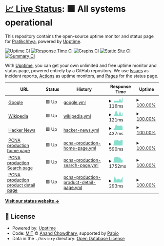 # [📈 Live Status](https://patstha.github.io/upptime): <!--live status--> **🟩 All systems operational**

This repository contains the open-source uptime monitor and status page for [Pratikchhya](https://patstha.github.io/upptime), powered by [Upptime](https://github.com/upptime/upptime).

[![Uptime CI](https://github.com/patstha/upptime/workflows/Uptime%20CI/badge.svg)](https://github.com/patstha/upptime/actions?query=workflow%3A%22Uptime+CI%22)
[![Response Time CI](https://github.com/patstha/upptime/workflows/Response%20Time%20CI/badge.svg)](https://github.com/patstha/upptime/actions?query=workflow%3A%22Response+Time+CI%22)
[![Graphs CI](https://github.com/patstha/upptime/workflows/Graphs%20CI/badge.svg)](https://github.com/patstha/upptime/actions?query=workflow%3A%22Graphs+CI%22)
[![Static Site CI](https://github.com/patstha/upptime/workflows/Static%20Site%20CI/badge.svg)](https://github.com/patstha/upptime/actions?query=workflow%3A%22Static+Site+CI%22)
[![Summary CI](https://github.com/patstha/upptime/workflows/Summary%20CI/badge.svg)](https://github.com/patstha/upptime/actions?query=workflow%3A%22Summary+CI%22)

With [Upptime](https://upptime.js.org), you can get your own unlimited and free uptime monitor and status page, powered entirely by a GitHub repository. We use [Issues](https://github.com/patstha/upptime/issues) as incident reports, [Actions](https://github.com/patstha/upptime/actions) as uptime monitors, and [Pages](https://patstha.github.io/upptime) for the status page.

<!--start: status pages-->
<!-- This summary is generated by Upptime (https://github.com/upptime/upptime) -->
<!-- Do not edit this manually, your changes will be overwritten -->
<!-- prettier-ignore -->
| URL | Status | History | Response Time | Uptime |
| --- | ------ | ------- | ------------- | ------ |
| <img alt="" src="https://icons.duckduckgo.com/ip3/www.google.com.ico" height="13"> [Google](https://www.google.com) | 🟩 Up | [google.yml](https://github.com/patstha/upptime/commits/HEAD/history/google.yml) | <details><summary><img alt="Response time graph" src="./graphs/google/response-time-week.png" height="20"> 116ms</summary><br><a href="https://patstha.github.io/upptime/history/google"><img alt="Response time 106" src="https://img.shields.io/endpoint?url=https%3A%2F%2Fraw.githubusercontent.com%2Fpatstha%2Fupptime%2FHEAD%2Fapi%2Fgoogle%2Fresponse-time.json"></a><br><a href="https://patstha.github.io/upptime/history/google"><img alt="24-hour response time 89" src="https://img.shields.io/endpoint?url=https%3A%2F%2Fraw.githubusercontent.com%2Fpatstha%2Fupptime%2FHEAD%2Fapi%2Fgoogle%2Fresponse-time-day.json"></a><br><a href="https://patstha.github.io/upptime/history/google"><img alt="7-day response time 116" src="https://img.shields.io/endpoint?url=https%3A%2F%2Fraw.githubusercontent.com%2Fpatstha%2Fupptime%2FHEAD%2Fapi%2Fgoogle%2Fresponse-time-week.json"></a><br><a href="https://patstha.github.io/upptime/history/google"><img alt="30-day response time 108" src="https://img.shields.io/endpoint?url=https%3A%2F%2Fraw.githubusercontent.com%2Fpatstha%2Fupptime%2FHEAD%2Fapi%2Fgoogle%2Fresponse-time-month.json"></a><br><a href="https://patstha.github.io/upptime/history/google"><img alt="1-year response time 108" src="https://img.shields.io/endpoint?url=https%3A%2F%2Fraw.githubusercontent.com%2Fpatstha%2Fupptime%2FHEAD%2Fapi%2Fgoogle%2Fresponse-time-year.json"></a></details> | <details><summary><a href="https://patstha.github.io/upptime/history/google">100.00%</a></summary><a href="https://patstha.github.io/upptime/history/google"><img alt="All-time uptime 100.00%" src="https://img.shields.io/endpoint?url=https%3A%2F%2Fraw.githubusercontent.com%2Fpatstha%2Fupptime%2FHEAD%2Fapi%2Fgoogle%2Fuptime.json"></a><br><a href="https://patstha.github.io/upptime/history/google"><img alt="24-hour uptime 100.00%" src="https://img.shields.io/endpoint?url=https%3A%2F%2Fraw.githubusercontent.com%2Fpatstha%2Fupptime%2FHEAD%2Fapi%2Fgoogle%2Fuptime-day.json"></a><br><a href="https://patstha.github.io/upptime/history/google"><img alt="7-day uptime 100.00%" src="https://img.shields.io/endpoint?url=https%3A%2F%2Fraw.githubusercontent.com%2Fpatstha%2Fupptime%2FHEAD%2Fapi%2Fgoogle%2Fuptime-week.json"></a><br><a href="https://patstha.github.io/upptime/history/google"><img alt="30-day uptime 100.00%" src="https://img.shields.io/endpoint?url=https%3A%2F%2Fraw.githubusercontent.com%2Fpatstha%2Fupptime%2FHEAD%2Fapi%2Fgoogle%2Fuptime-month.json"></a><br><a href="https://patstha.github.io/upptime/history/google"><img alt="1-year uptime 100.00%" src="https://img.shields.io/endpoint?url=https%3A%2F%2Fraw.githubusercontent.com%2Fpatstha%2Fupptime%2FHEAD%2Fapi%2Fgoogle%2Fuptime-year.json"></a></details>
| <img alt="" src="https://icons.duckduckgo.com/ip3/en.wikipedia.org.ico" height="13"> [Wikipedia](https://en.wikipedia.org) | 🟩 Up | [wikipedia.yml](https://github.com/patstha/upptime/commits/HEAD/history/wikipedia.yml) | <details><summary><img alt="Response time graph" src="./graphs/wikipedia/response-time-week.png" height="20"> 121ms</summary><br><a href="https://patstha.github.io/upptime/history/wikipedia"><img alt="Response time 224" src="https://img.shields.io/endpoint?url=https%3A%2F%2Fraw.githubusercontent.com%2Fpatstha%2Fupptime%2FHEAD%2Fapi%2Fwikipedia%2Fresponse-time.json"></a><br><a href="https://patstha.github.io/upptime/history/wikipedia"><img alt="24-hour response time 66" src="https://img.shields.io/endpoint?url=https%3A%2F%2Fraw.githubusercontent.com%2Fpatstha%2Fupptime%2FHEAD%2Fapi%2Fwikipedia%2Fresponse-time-day.json"></a><br><a href="https://patstha.github.io/upptime/history/wikipedia"><img alt="7-day response time 121" src="https://img.shields.io/endpoint?url=https%3A%2F%2Fraw.githubusercontent.com%2Fpatstha%2Fupptime%2FHEAD%2Fapi%2Fwikipedia%2Fresponse-time-week.json"></a><br><a href="https://patstha.github.io/upptime/history/wikipedia"><img alt="30-day response time 239" src="https://img.shields.io/endpoint?url=https%3A%2F%2Fraw.githubusercontent.com%2Fpatstha%2Fupptime%2FHEAD%2Fapi%2Fwikipedia%2Fresponse-time-month.json"></a><br><a href="https://patstha.github.io/upptime/history/wikipedia"><img alt="1-year response time 218" src="https://img.shields.io/endpoint?url=https%3A%2F%2Fraw.githubusercontent.com%2Fpatstha%2Fupptime%2FHEAD%2Fapi%2Fwikipedia%2Fresponse-time-year.json"></a></details> | <details><summary><a href="https://patstha.github.io/upptime/history/wikipedia">100.00%</a></summary><a href="https://patstha.github.io/upptime/history/wikipedia"><img alt="All-time uptime 100.00%" src="https://img.shields.io/endpoint?url=https%3A%2F%2Fraw.githubusercontent.com%2Fpatstha%2Fupptime%2FHEAD%2Fapi%2Fwikipedia%2Fuptime.json"></a><br><a href="https://patstha.github.io/upptime/history/wikipedia"><img alt="24-hour uptime 100.00%" src="https://img.shields.io/endpoint?url=https%3A%2F%2Fraw.githubusercontent.com%2Fpatstha%2Fupptime%2FHEAD%2Fapi%2Fwikipedia%2Fuptime-day.json"></a><br><a href="https://patstha.github.io/upptime/history/wikipedia"><img alt="7-day uptime 100.00%" src="https://img.shields.io/endpoint?url=https%3A%2F%2Fraw.githubusercontent.com%2Fpatstha%2Fupptime%2FHEAD%2Fapi%2Fwikipedia%2Fuptime-week.json"></a><br><a href="https://patstha.github.io/upptime/history/wikipedia"><img alt="30-day uptime 100.00%" src="https://img.shields.io/endpoint?url=https%3A%2F%2Fraw.githubusercontent.com%2Fpatstha%2Fupptime%2FHEAD%2Fapi%2Fwikipedia%2Fuptime-month.json"></a><br><a href="https://patstha.github.io/upptime/history/wikipedia"><img alt="1-year uptime 100.00%" src="https://img.shields.io/endpoint?url=https%3A%2F%2Fraw.githubusercontent.com%2Fpatstha%2Fupptime%2FHEAD%2Fapi%2Fwikipedia%2Fuptime-year.json"></a></details>
| <img alt="" src="https://icons.duckduckgo.com/ip3/news.ycombinator.com.ico" height="13"> [Hacker News](https://news.ycombinator.com) | 🟩 Up | [hacker-news.yml](https://github.com/patstha/upptime/commits/HEAD/history/hacker-news.yml) | <details><summary><img alt="Response time graph" src="./graphs/hacker-news/response-time-week.png" height="20"> 437ms</summary><br><a href="https://patstha.github.io/upptime/history/hacker-news"><img alt="Response time 319" src="https://img.shields.io/endpoint?url=https%3A%2F%2Fraw.githubusercontent.com%2Fpatstha%2Fupptime%2FHEAD%2Fapi%2Fhacker-news%2Fresponse-time.json"></a><br><a href="https://patstha.github.io/upptime/history/hacker-news"><img alt="24-hour response time 566" src="https://img.shields.io/endpoint?url=https%3A%2F%2Fraw.githubusercontent.com%2Fpatstha%2Fupptime%2FHEAD%2Fapi%2Fhacker-news%2Fresponse-time-day.json"></a><br><a href="https://patstha.github.io/upptime/history/hacker-news"><img alt="7-day response time 437" src="https://img.shields.io/endpoint?url=https%3A%2F%2Fraw.githubusercontent.com%2Fpatstha%2Fupptime%2FHEAD%2Fapi%2Fhacker-news%2Fresponse-time-week.json"></a><br><a href="https://patstha.github.io/upptime/history/hacker-news"><img alt="30-day response time 457" src="https://img.shields.io/endpoint?url=https%3A%2F%2Fraw.githubusercontent.com%2Fpatstha%2Fupptime%2FHEAD%2Fapi%2Fhacker-news%2Fresponse-time-month.json"></a><br><a href="https://patstha.github.io/upptime/history/hacker-news"><img alt="1-year response time 332" src="https://img.shields.io/endpoint?url=https%3A%2F%2Fraw.githubusercontent.com%2Fpatstha%2Fupptime%2FHEAD%2Fapi%2Fhacker-news%2Fresponse-time-year.json"></a></details> | <details><summary><a href="https://patstha.github.io/upptime/history/hacker-news">100.00%</a></summary><a href="https://patstha.github.io/upptime/history/hacker-news"><img alt="All-time uptime 99.99%" src="https://img.shields.io/endpoint?url=https%3A%2F%2Fraw.githubusercontent.com%2Fpatstha%2Fupptime%2FHEAD%2Fapi%2Fhacker-news%2Fuptime.json"></a><br><a href="https://patstha.github.io/upptime/history/hacker-news"><img alt="24-hour uptime 100.00%" src="https://img.shields.io/endpoint?url=https%3A%2F%2Fraw.githubusercontent.com%2Fpatstha%2Fupptime%2FHEAD%2Fapi%2Fhacker-news%2Fuptime-day.json"></a><br><a href="https://patstha.github.io/upptime/history/hacker-news"><img alt="7-day uptime 100.00%" src="https://img.shields.io/endpoint?url=https%3A%2F%2Fraw.githubusercontent.com%2Fpatstha%2Fupptime%2FHEAD%2Fapi%2Fhacker-news%2Fuptime-week.json"></a><br><a href="https://patstha.github.io/upptime/history/hacker-news"><img alt="30-day uptime 99.78%" src="https://img.shields.io/endpoint?url=https%3A%2F%2Fraw.githubusercontent.com%2Fpatstha%2Fupptime%2FHEAD%2Fapi%2Fhacker-news%2Fuptime-month.json"></a><br><a href="https://patstha.github.io/upptime/history/hacker-news"><img alt="1-year uptime 99.98%" src="https://img.shields.io/endpoint?url=https%3A%2F%2Fraw.githubusercontent.com%2Fpatstha%2Fupptime%2FHEAD%2Fapi%2Fhacker-news%2Fuptime-year.json"></a></details>
| <img alt="" src="https://icons.duckduckgo.com/ip3/www.pcna.com.ico" height="13"> [PCNA production home page](https://www.pcna.com) | 🟩 Up | [pcna-production-home-page.yml](https://github.com/patstha/upptime/commits/HEAD/history/pcna-production-home-page.yml) | <details><summary><img alt="Response time graph" src="./graphs/pcna-production-home-page/response-time-week.png" height="20"> 590ms</summary><br><a href="https://patstha.github.io/upptime/history/pcna-production-home-page"><img alt="Response time 798" src="https://img.shields.io/endpoint?url=https%3A%2F%2Fraw.githubusercontent.com%2Fpatstha%2Fupptime%2FHEAD%2Fapi%2Fpcna-production-home-page%2Fresponse-time.json"></a><br><a href="https://patstha.github.io/upptime/history/pcna-production-home-page"><img alt="24-hour response time 583" src="https://img.shields.io/endpoint?url=https%3A%2F%2Fraw.githubusercontent.com%2Fpatstha%2Fupptime%2FHEAD%2Fapi%2Fpcna-production-home-page%2Fresponse-time-day.json"></a><br><a href="https://patstha.github.io/upptime/history/pcna-production-home-page"><img alt="7-day response time 590" src="https://img.shields.io/endpoint?url=https%3A%2F%2Fraw.githubusercontent.com%2Fpatstha%2Fupptime%2FHEAD%2Fapi%2Fpcna-production-home-page%2Fresponse-time-week.json"></a><br><a href="https://patstha.github.io/upptime/history/pcna-production-home-page"><img alt="30-day response time 649" src="https://img.shields.io/endpoint?url=https%3A%2F%2Fraw.githubusercontent.com%2Fpatstha%2Fupptime%2FHEAD%2Fapi%2Fpcna-production-home-page%2Fresponse-time-month.json"></a><br><a href="https://patstha.github.io/upptime/history/pcna-production-home-page"><img alt="1-year response time 821" src="https://img.shields.io/endpoint?url=https%3A%2F%2Fraw.githubusercontent.com%2Fpatstha%2Fupptime%2FHEAD%2Fapi%2Fpcna-production-home-page%2Fresponse-time-year.json"></a></details> | <details><summary><a href="https://patstha.github.io/upptime/history/pcna-production-home-page">100.00%</a></summary><a href="https://patstha.github.io/upptime/history/pcna-production-home-page"><img alt="All-time uptime 99.89%" src="https://img.shields.io/endpoint?url=https%3A%2F%2Fraw.githubusercontent.com%2Fpatstha%2Fupptime%2FHEAD%2Fapi%2Fpcna-production-home-page%2Fuptime.json"></a><br><a href="https://patstha.github.io/upptime/history/pcna-production-home-page"><img alt="24-hour uptime 100.00%" src="https://img.shields.io/endpoint?url=https%3A%2F%2Fraw.githubusercontent.com%2Fpatstha%2Fupptime%2FHEAD%2Fapi%2Fpcna-production-home-page%2Fuptime-day.json"></a><br><a href="https://patstha.github.io/upptime/history/pcna-production-home-page"><img alt="7-day uptime 100.00%" src="https://img.shields.io/endpoint?url=https%3A%2F%2Fraw.githubusercontent.com%2Fpatstha%2Fupptime%2FHEAD%2Fapi%2Fpcna-production-home-page%2Fuptime-week.json"></a><br><a href="https://patstha.github.io/upptime/history/pcna-production-home-page"><img alt="30-day uptime 99.95%" src="https://img.shields.io/endpoint?url=https%3A%2F%2Fraw.githubusercontent.com%2Fpatstha%2Fupptime%2FHEAD%2Fapi%2Fpcna-production-home-page%2Fuptime-month.json"></a><br><a href="https://patstha.github.io/upptime/history/pcna-production-home-page"><img alt="1-year uptime 99.87%" src="https://img.shields.io/endpoint?url=https%3A%2F%2Fraw.githubusercontent.com%2Fpatstha%2Fupptime%2FHEAD%2Fapi%2Fpcna-production-home-page%2Fuptime-year.json"></a></details>
| <img alt="" src="https://icons.duckduckgo.com/ip3/www.pcna.com.ico" height="13"> [PCNA production Search page](https://www.pcna.com/en-us/search?sort=3) | 🟩 Up | [pcna-production-search-page.yml](https://github.com/patstha/upptime/commits/HEAD/history/pcna-production-search-page.yml) | <details><summary><img alt="Response time graph" src="./graphs/pcna-production-search-page/response-time-week.png" height="20"> 1752ms</summary><br><a href="https://patstha.github.io/upptime/history/pcna-production-search-page"><img alt="Response time 3839" src="https://img.shields.io/endpoint?url=https%3A%2F%2Fraw.githubusercontent.com%2Fpatstha%2Fupptime%2FHEAD%2Fapi%2Fpcna-production-search-page%2Fresponse-time.json"></a><br><a href="https://patstha.github.io/upptime/history/pcna-production-search-page"><img alt="24-hour response time 1271" src="https://img.shields.io/endpoint?url=https%3A%2F%2Fraw.githubusercontent.com%2Fpatstha%2Fupptime%2FHEAD%2Fapi%2Fpcna-production-search-page%2Fresponse-time-day.json"></a><br><a href="https://patstha.github.io/upptime/history/pcna-production-search-page"><img alt="7-day response time 1752" src="https://img.shields.io/endpoint?url=https%3A%2F%2Fraw.githubusercontent.com%2Fpatstha%2Fupptime%2FHEAD%2Fapi%2Fpcna-production-search-page%2Fresponse-time-week.json"></a><br><a href="https://patstha.github.io/upptime/history/pcna-production-search-page"><img alt="30-day response time 2898" src="https://img.shields.io/endpoint?url=https%3A%2F%2Fraw.githubusercontent.com%2Fpatstha%2Fupptime%2FHEAD%2Fapi%2Fpcna-production-search-page%2Fresponse-time-month.json"></a><br><a href="https://patstha.github.io/upptime/history/pcna-production-search-page"><img alt="1-year response time 3635" src="https://img.shields.io/endpoint?url=https%3A%2F%2Fraw.githubusercontent.com%2Fpatstha%2Fupptime%2FHEAD%2Fapi%2Fpcna-production-search-page%2Fresponse-time-year.json"></a></details> | <details><summary><a href="https://patstha.github.io/upptime/history/pcna-production-search-page">100.00%</a></summary><a href="https://patstha.github.io/upptime/history/pcna-production-search-page"><img alt="All-time uptime 99.86%" src="https://img.shields.io/endpoint?url=https%3A%2F%2Fraw.githubusercontent.com%2Fpatstha%2Fupptime%2FHEAD%2Fapi%2Fpcna-production-search-page%2Fuptime.json"></a><br><a href="https://patstha.github.io/upptime/history/pcna-production-search-page"><img alt="24-hour uptime 100.00%" src="https://img.shields.io/endpoint?url=https%3A%2F%2Fraw.githubusercontent.com%2Fpatstha%2Fupptime%2FHEAD%2Fapi%2Fpcna-production-search-page%2Fuptime-day.json"></a><br><a href="https://patstha.github.io/upptime/history/pcna-production-search-page"><img alt="7-day uptime 100.00%" src="https://img.shields.io/endpoint?url=https%3A%2F%2Fraw.githubusercontent.com%2Fpatstha%2Fupptime%2FHEAD%2Fapi%2Fpcna-production-search-page%2Fuptime-week.json"></a><br><a href="https://patstha.github.io/upptime/history/pcna-production-search-page"><img alt="30-day uptime 99.95%" src="https://img.shields.io/endpoint?url=https%3A%2F%2Fraw.githubusercontent.com%2Fpatstha%2Fupptime%2FHEAD%2Fapi%2Fpcna-production-search-page%2Fuptime-month.json"></a><br><a href="https://patstha.github.io/upptime/history/pcna-production-search-page"><img alt="1-year uptime 99.85%" src="https://img.shields.io/endpoint?url=https%3A%2F%2Fraw.githubusercontent.com%2Fpatstha%2Fupptime%2FHEAD%2Fapi%2Fpcna-production-search-page%2Fuptime-year.json"></a></details>
| <img alt="" src="https://icons.duckduckgo.com/ip3/www.pcna.com.ico" height="13"> [PCNA production product detail page](https://www.pcna.com/en-us/product/durahyde-zippered-padfolio-0600-10) | 🟩 Up | [pcna-production-product-detail-page.yml](https://github.com/patstha/upptime/commits/HEAD/history/pcna-production-product-detail-page.yml) | <details><summary><img alt="Response time graph" src="./graphs/pcna-production-product-detail-page/response-time-week.png" height="20"> 293ms</summary><br><a href="https://patstha.github.io/upptime/history/pcna-production-product-detail-page"><img alt="Response time 795" src="https://img.shields.io/endpoint?url=https%3A%2F%2Fraw.githubusercontent.com%2Fpatstha%2Fupptime%2FHEAD%2Fapi%2Fpcna-production-product-detail-page%2Fresponse-time.json"></a><br><a href="https://patstha.github.io/upptime/history/pcna-production-product-detail-page"><img alt="24-hour response time 299" src="https://img.shields.io/endpoint?url=https%3A%2F%2Fraw.githubusercontent.com%2Fpatstha%2Fupptime%2FHEAD%2Fapi%2Fpcna-production-product-detail-page%2Fresponse-time-day.json"></a><br><a href="https://patstha.github.io/upptime/history/pcna-production-product-detail-page"><img alt="7-day response time 293" src="https://img.shields.io/endpoint?url=https%3A%2F%2Fraw.githubusercontent.com%2Fpatstha%2Fupptime%2FHEAD%2Fapi%2Fpcna-production-product-detail-page%2Fresponse-time-week.json"></a><br><a href="https://patstha.github.io/upptime/history/pcna-production-product-detail-page"><img alt="30-day response time 458" src="https://img.shields.io/endpoint?url=https%3A%2F%2Fraw.githubusercontent.com%2Fpatstha%2Fupptime%2FHEAD%2Fapi%2Fpcna-production-product-detail-page%2Fresponse-time-month.json"></a><br><a href="https://patstha.github.io/upptime/history/pcna-production-product-detail-page"><img alt="1-year response time 837" src="https://img.shields.io/endpoint?url=https%3A%2F%2Fraw.githubusercontent.com%2Fpatstha%2Fupptime%2FHEAD%2Fapi%2Fpcna-production-product-detail-page%2Fresponse-time-year.json"></a></details> | <details><summary><a href="https://patstha.github.io/upptime/history/pcna-production-product-detail-page">100.00%</a></summary><a href="https://patstha.github.io/upptime/history/pcna-production-product-detail-page"><img alt="All-time uptime 99.88%" src="https://img.shields.io/endpoint?url=https%3A%2F%2Fraw.githubusercontent.com%2Fpatstha%2Fupptime%2FHEAD%2Fapi%2Fpcna-production-product-detail-page%2Fuptime.json"></a><br><a href="https://patstha.github.io/upptime/history/pcna-production-product-detail-page"><img alt="24-hour uptime 100.00%" src="https://img.shields.io/endpoint?url=https%3A%2F%2Fraw.githubusercontent.com%2Fpatstha%2Fupptime%2FHEAD%2Fapi%2Fpcna-production-product-detail-page%2Fuptime-day.json"></a><br><a href="https://patstha.github.io/upptime/history/pcna-production-product-detail-page"><img alt="7-day uptime 100.00%" src="https://img.shields.io/endpoint?url=https%3A%2F%2Fraw.githubusercontent.com%2Fpatstha%2Fupptime%2FHEAD%2Fapi%2Fpcna-production-product-detail-page%2Fuptime-week.json"></a><br><a href="https://patstha.github.io/upptime/history/pcna-production-product-detail-page"><img alt="30-day uptime 99.95%" src="https://img.shields.io/endpoint?url=https%3A%2F%2Fraw.githubusercontent.com%2Fpatstha%2Fupptime%2FHEAD%2Fapi%2Fpcna-production-product-detail-page%2Fuptime-month.json"></a><br><a href="https://patstha.github.io/upptime/history/pcna-production-product-detail-page"><img alt="1-year uptime 99.86%" src="https://img.shields.io/endpoint?url=https%3A%2F%2Fraw.githubusercontent.com%2Fpatstha%2Fupptime%2FHEAD%2Fapi%2Fpcna-production-product-detail-page%2Fuptime-year.json"></a></details>

<!--end: status pages-->

[**Visit our status website →**](https://patstha.github.io/upptime)

## 📄 License

- Powered by: [Upptime](https://github.com/upptime/upptime)
- Code: [MIT](./LICENSE) © [Anand Chowdhary](https://anandchowdhary.com), supported by [Pabio](https://pabio.com)
- Data in the `./history` directory: [Open Database License](https://opendatacommons.org/licenses/odbl/1-0/)
